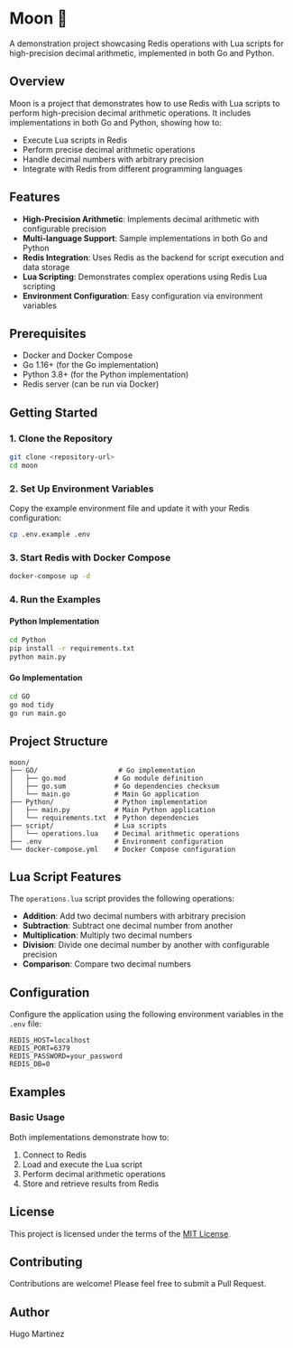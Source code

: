 # Moon 🌙

A demonstration project showcasing Redis operations with Lua scripts for high-precision decimal arithmetic, implemented in both Go and Python.

## Overview

Moon is a project that demonstrates how to use Redis with Lua scripts to perform high-precision decimal arithmetic operations. It includes implementations in both Go and Python, showing how to:

- Execute Lua scripts in Redis
- Perform precise decimal arithmetic operations
- Handle decimal numbers with arbitrary precision
- Integrate with Redis from different programming languages

## Features

- **High-Precision Arithmetic**: Implements decimal arithmetic with configurable precision
- **Multi-language Support**: Sample implementations in both Go and Python
- **Redis Integration**: Uses Redis as the backend for script execution and data storage
- **Lua Scripting**: Demonstrates complex operations using Redis Lua scripting
- **Environment Configuration**: Easy configuration via environment variables

## Prerequisites

- Docker and Docker Compose
- Go 1.16+ (for the Go implementation)
- Python 3.8+ (for the Python implementation)
- Redis server (can be run via Docker)

## Getting Started

### 1. Clone the Repository

```bash
git clone <repository-url>
cd moon
```

### 2. Set Up Environment Variables

Copy the example environment file and update it with your Redis configuration:

```bash
cp .env.example .env
```

### 3. Start Redis with Docker Compose

```bash
docker-compose up -d
```

### 4. Run the Examples

#### Python Implementation

```bash
cd Python
pip install -r requirements.txt
python main.py
```

#### Go Implementation

```bash
cd GO
go mod tidy
go run main.go
```

## Project Structure

```
moon/
├── GO/                    # Go implementation
│   ├── go.mod            # Go module definition
│   ├── go.sum            # Go dependencies checksum
│   └── main.go           # Main Go application
├── Python/               # Python implementation
│   ├── main.py           # Main Python application
│   └── requirements.txt  # Python dependencies
├── script/               # Lua scripts
│   └── operations.lua    # Decimal arithmetic operations
├── .env                  # Environment configuration
└── docker-compose.yml    # Docker Compose configuration
```

## Lua Script Features

The `operations.lua` script provides the following operations:

- **Addition**: Add two decimal numbers with arbitrary precision
- **Subtraction**: Subtract one decimal number from another
- **Multiplication**: Multiply two decimal numbers
- **Division**: Divide one decimal number by another with configurable precision
- **Comparison**: Compare two decimal numbers

## Configuration

Configure the application using the following environment variables in the `.env` file:

```
REDIS_HOST=localhost
REDIS_PORT=6379
REDIS_PASSWORD=your_password
REDIS_DB=0
```

## Examples

### Basic Usage

Both implementations demonstrate how to:

1. Connect to Redis
2. Load and execute the Lua script
3. Perform decimal arithmetic operations
4. Store and retrieve results from Redis

## License

This project is licensed under the terms of the [MIT License](LICENSE).

## Contributing

Contributions are welcome! Please feel free to submit a Pull Request.

## Author

Hugo Martinez